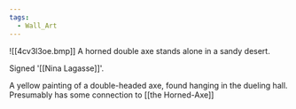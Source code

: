 ```yaml
---
tags:
  - Wall_Art
---
```

![[4cv3l3oe.bmp]]
A horned double axe stands alone in a sandy desert.

Signed '[[Nina Lagasse]]'.

A yellow painting of a double-headed axe, found hanging in the dueling hall. Presumably has some connection to [[the Horned-Axe]]